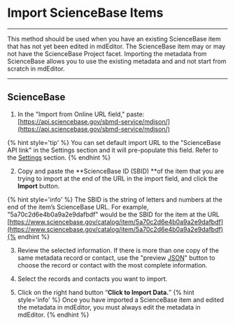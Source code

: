 # Import ScienceBase Items

---

This method should be used when you have an existing ScienceBase item that has not yet been edited in mdEditor. The ScienceBase item may or may not have the ScienceBase Project facet. Importing the metadata from ScienceBase allows you to use the existing metadata and and not start from scratch in mdEditor.

---

## ScienceBase 

1. In the "Import from Online URL field," paste: [https://api.sciencebase.gov/sbmd-service/mdjson/](https://api.sciencebase.gov/sbmd-service/mdjson/)

 {% hint style='tip' %} You can set default import URL to the "ScienceBase API link" in the Settings section and it will pre-populate this field. Refer to the [Settings](/settings.md) section. {% endhint %}

2. Copy and paste the **ScienceBase ID \(SBID\) **of the item that you are trying to import at the end of the URL in the import field, and click the **Import** button.

  {% hint style='info' %} The SBID is the string of letters and numbers at the end of the item’s ScienceBase URL. For example,  "5a70c2d6e4b0a9a2e9dafbdf" would be the SBID for the item at the URL [https://www.sciencebase.gov/catalog/item/5a70c2d6e4b0a9a2e9dafbdf](https://www.sciencebase.gov/catalog/item/5a70c2d6e4b0a9a2e9dafbdf){% endhint %}

3. Review the selected information. If there is more than one copy of the same metadata record or contact, use the "preview [JSON](https://cookmt.gitbooks.io/mdeditor-for-lccs/content/GLOSSARY.html#json)" button to choose the record or contact with the most complete information.

4. Select the records and contacts you want to import.

5. Click on the right hand button “**Click to Import Data.**”
 {% hint style='info' %} 
Once you have imported a ScienceBase item and edited the metadata in mdEditor, you must always edit the metadata in mdEditor.
{% endhint %}

### 



